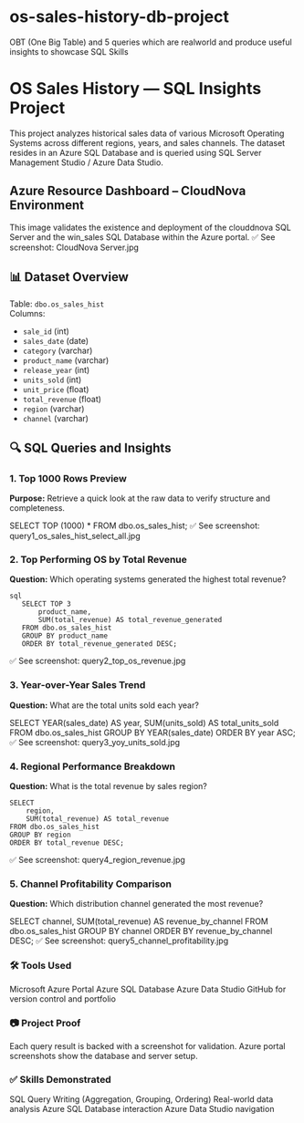 # os-sales-history-db-project
OBT (One Big Table) and 5 queries which are realworld and produce useful insights to showcase SQL Skills

# OS Sales History — SQL Insights Project

This project analyzes historical sales data of various Microsoft Operating Systems across different regions, years, and sales channels. The dataset resides in an Azure SQL Database and is queried using SQL Server Management Studio / Azure Data Studio.

## Azure Resource Dashboard – CloudNova Environment

This image validates the existence and deployment of the clouddnova SQL Server and the win_sales SQL Database within the Azure portal.
✅ See screenshot: CloudNova Server.jpg


## 📊 Dataset Overview

Table: `dbo.os_sales_hist`  
Columns:
- `sale_id` (int)
- `sales_date` (date)
- `category` (varchar)
- `product_name` (varchar)
- `release_year` (int)
- `units_sold` (int)
- `unit_price` (float)
- `total_revenue` (float)
- `region` (varchar)
- `channel` (varchar)


## 🔍 SQL Queries and Insights

### 1. Top 1000 Rows Preview
**Purpose:** Retrieve a quick look at the raw data to verify structure and completeness.

SELECT TOP (1000) *
FROM dbo.os_sales_hist;
✅ See screenshot: query1_os_sales_hist_select_all.jpg

### 2. Top Performing OS by Total Revenue
**Question:** Which operating systems generated the highest total revenue?
 ```
 sql
    SELECT TOP 3 
        product_name, 
        SUM(total_revenue) AS total_revenue_generated
    FROM dbo.os_sales_hist
    GROUP BY product_name
    ORDER BY total_revenue_generated DESC;
```

✅ See screenshot: query2_top_os_revenue.jpg

### 3. Year-over-Year Sales Trend
**Question:** What are the total units sold each year?

SELECT 
    YEAR(sales_date) AS year,
    SUM(units_sold) AS total_units_sold
FROM dbo.os_sales_hist
GROUP BY YEAR(sales_date)
ORDER BY year ASC;
✅ See screenshot: query3_yoy_units_sold.jpg

### 4. Regional Performance Breakdown
**Question:** What is the total revenue by sales region?
```
SELECT 
    region,
    SUM(total_revenue) AS total_revenue
FROM dbo.os_sales_hist
GROUP BY region
ORDER BY total_revenue DESC;
```
✅ See screenshot: query4_region_revenue.jpg

### 5. Channel Profitability Comparison
**Question:** Which distribution channel generated the most revenue?

SELECT 
    channel,
    SUM(total_revenue) AS revenue_by_channel
FROM dbo.os_sales_hist
GROUP BY channel
ORDER BY revenue_by_channel DESC;
✅ See screenshot: query5_channel_profitability.jpg


### 🛠️ Tools Used

Microsoft Azure Portal
Azure SQL Database
Azure Data Studio
GitHub for version control and portfolio

### 📷 Project Proof

Each query result is backed with a screenshot for validation.
Azure portal screenshots show the database and server setup.

### ✅ Skills Demonstrated

SQL Query Writing (Aggregation, Grouping, Ordering)
Real-world data analysis
Azure SQL Database interaction
Azure Data Studio navigation



